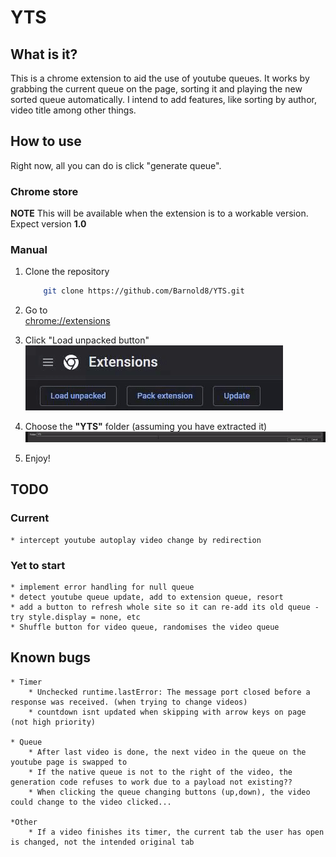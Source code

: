 # YTS

## What is it?

This is a chrome extension to aid the use of youtube queues. It works by grabbing the current queue on the page, sorting it and playing the new sorted queue automatically.
I intend to add features, like sorting by author, video title among other things. 

## How to use

Right now, all you can do is click "generate queue". 

### Chrome store

**NOTE** This will be available when the extension is to a workable version. Expect version **1.0**

### Manual

1.
    Clone the repository
    ```sh
        git clone https://github.com/Barnold8/YTS.git
    ```
2.  Go to\
       [chrome://extensions](chrome://extensions) 
    
3.  Click "Load unpacked button" \
        ![Clicking "Load unpacked button"](ReadmeAssets/step3.gif)
4.  Choose the **"YTS"** folder (assuming you have extracted it) \
        ![Choosing the "YTS" folder](ReadmeAssets/step4.gif)
5.  Enjoy!


## TODO

### Current

    * intercept youtube autoplay video change by redirection

    
### Yet to start

    * implement error handling for null queue
    * detect youtube queue update, add to extension queue, resort
    * add a button to refresh whole site so it can re-add its old queue - try style.display = none, etc
    * Shuffle button for video queue, randomises the video queue


## Known bugs

    * Timer
        * Unchecked runtime.lastError: The message port closed before a response was received. (when trying to change videos)
        * countdown isnt updated when skipping with arrow keys on page (not high priority)

    * Queue
        * After last video is done, the next video in the queue on the youtube page is swapped to
        * If the native queue is not to the right of the video, the generation code refuses to work due to a payload not existing??
        * When clicking the queue changing buttons (up,down), the video could change to the video clicked...

    *Other
        * If a video finishes its timer, the current tab the user has open is changed, not the intended original tab
